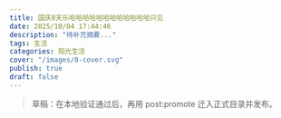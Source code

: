 ```yaml
---
title: 国庆8天乐哈哈哈哈哈哈哈哈哈哈哈哈只见
date: 2025/10/04 17:44:46
description: "待补充摘要..."
tags: 生活
categories: 阳光生活
cover: "/images/8-cover.svg"
publish: true
draft: false
---
```


> 草稿：在本地验证通过后，再用 post:promote 迁入正式目录并发布。
